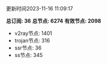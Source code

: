 更新时间2023-11-16 11:09:17

**总订阅: 36**
**总节点: 6274**
**有效节点: 2098**
- v2ray节点: 1401
- trojan节点: 316
- ssr节点: 36
- ss节点: 345
